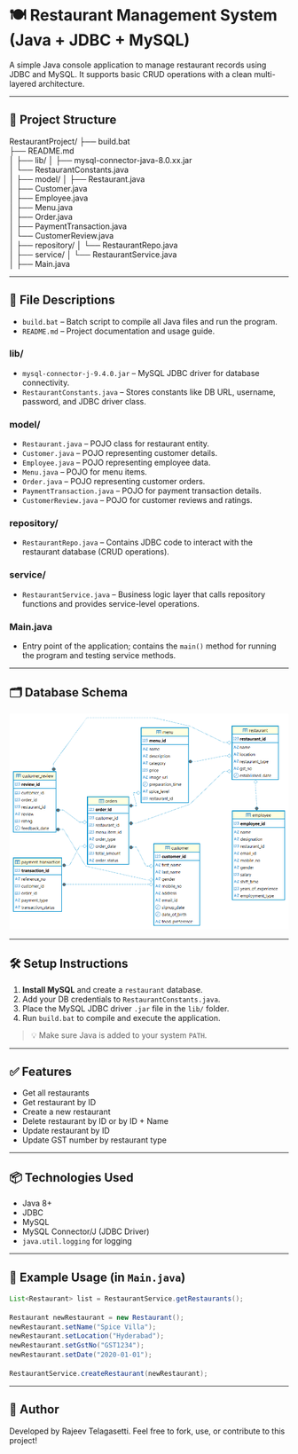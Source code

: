 # 🍽️ Restaurant Management System (Java + JDBC + MySQL)

A simple Java console application to manage restaurant records using JDBC and MySQL. It supports basic CRUD operations with a clean multi-layered architecture.


---


## 📁 Project Structure

RestaurantProject/
├── build.bat                            
├── README.md                            
│
├── lib/
│   ├── mysql-connector-java-8.0.xx.jar  
│   └── RestaurantConstants.java         
│
├── model/
│   ├── Restaurant.java                  
│   ├── Customer.java                    
│   ├── Employee.java                    
│   ├── Menu.java                        
│   ├── Order.java                       
│   ├── PaymentTransaction.java          
│   └── CustomerReview.java              
│
├── repository/
│   └── RestaurantRepo.java              
│
├── service/
│   └── RestaurantService.java           
│
├── Main.java                            

---

## 📄 File Descriptions

- `build.bat` – Batch script to compile all Java files and run the program.
- `README.md` – Project documentation and usage guide.

### lib/
- `mysql-connector-j-9.4.0.jar` – MySQL JDBC driver for database connectivity.
- `RestaurantConstants.java` – Stores constants like DB URL, username, password, and JDBC driver class.

### model/
- `Restaurant.java` – POJO class for restaurant entity.
- `Customer.java` – POJO representing customer details.
- `Employee.java` – POJO representing employee data.
- `Menu.java` – POJO for menu items.
- `Order.java` – POJO representing customer orders.
- `PaymentTransaction.java` – POJO for payment transaction details.
- `CustomerReview.java` – POJO for customer reviews and ratings.

### repository/
- `RestaurantRepo.java` – Contains JDBC code to interact with the restaurant database (CRUD operations).

### service/
- `RestaurantService.java` – Business logic layer that calls repository functions and provides service-level operations.

### Main.java
- Entry point of the application; contains the `main()` method for running the program and testing service methods.


---


## 🗂️ Database Schema

![Database Schema](assets/db_schema.png)


---


## 🛠️ Setup Instructions

1. **Install MySQL** and create a `restaurant` database.
2. Add your DB credentials to `RestaurantConstants.java`.
3. Place the MySQL JDBC driver `.jar` file in the `lib/` folder.
4. Run `build.bat` to compile and execute the application.

> 💡 Make sure Java is added to your system `PATH`.


---


## ✅ Features

- Get all restaurants  
- Get restaurant by ID  
- Create a new restaurant  
- Delete restaurant by ID or by ID + Name  
- Update restaurant by ID  
- Update GST number by restaurant type  


---


## 📦 Technologies Used

- Java 8+  
- JDBC  
- MySQL  
- MySQL Connector/J (JDBC Driver)  
- `java.util.logging` for logging  


---


## 🧠 Example Usage (in `Main.java`)

```java
List<Restaurant> list = RestaurantService.getRestaurants();

Restaurant newRestaurant = new Restaurant();
newRestaurant.setName("Spice Villa");
newRestaurant.setLocation("Hyderabad");
newRestaurant.setGstNo("GST1234");
newRestaurant.setDate("2020-01-01");

RestaurantService.createRestaurant(newRestaurant);
```


---


## 🙌 Author

Developed by Rajeev Telagasetti.
Feel free to fork, use, or contribute to this project!

